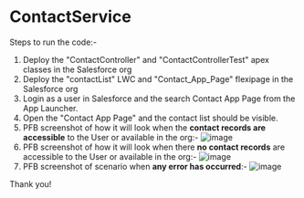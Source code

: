 # ContactService

Steps to run the code:-
1. Deploy the "ContactController" and "ContactControllerTest" apex classes in the Salesforce org
2. Deploy the "contactList" LWC and "Contact_App_Page" flexipage in the Salesforce org
3. Login as a user in Salesforce and the search Contact App Page from the App Launcher.
4. Open the "Contact App Page" and the contact list should be visible.
5. PFB screenshot of how it will look when the **contact records are accessible** to the User or available in the org:-
![image](https://github.com/shubhang7g/ContactService/assets/19999897/9eebde61-b8a0-4591-8765-44affe62b77d)
6. PFB screenshot of how it will look when there **no contact records** are accessible to the User or available in the org:-
![image](https://github.com/shubhang7g/ContactService/assets/19999897/263cbc02-8382-4b29-8a25-358121d9cb90)
7. PFB screenshot of scenario when **any error has occurred**:-
![image](https://github.com/shubhang7g/ContactService/assets/19999897/5b2bfc8f-eb9b-434b-860d-4cb552830e6b)

Thank you!

   
